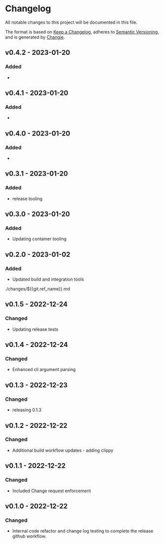 # Changelog
All notable changes to this project will be documented in this file.

The format is based on [Keep a Changelog](https://keepachangelog.com/en/1.0.0/),
adheres to [Semantic Versioning](https://semver.org/spec/v2.0.0.html),
and is generated by [Changie](https://github.com/miniscruff/changie).


## v0.4.2 - 2023-01-20
### Added
* 

## v0.4.1 - 2023-01-20
### Added
* 

## v0.4.0 - 2023-01-20
### Added
* 

## v0.3.1 - 2023-01-20
### Added
* release tooling

## v0.3.0 - 2023-01-20
### Added
* Updating container tooling

## v0.2.0 - 2023-01-02
### Added
* Updated build and integration tools


./changes/${{git.ref_name}}.md
## v0.1.5 - 2022-12-24
### Changed
* Updating release tests

## v0.1.4 - 2022-12-24
### Changed
* Enhanced cli argument parsing

## v0.1.3 - 2022-12-23
### Changed
* releasing 0.1.3

## v0.1.2 - 2022-12-22
### Changed
* Additional build workflow updates - adding clippy

## v0.1.1 - 2022-12-22
### Changed
* Included Change request enforcement

## v0.1.0 - 2022-12-22
### Changed
* Internal code refactor and change log testing to complete the release github workflow.
